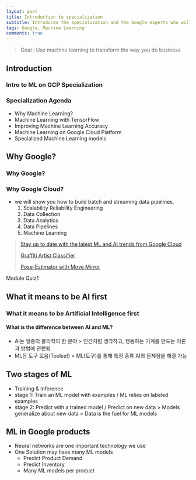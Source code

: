 ```yaml
---
layout: post
title: Introduction to specialization
subtitle: Introduces the specialization and the Google experts who will be teaching it.
tags: Google, Machine Learning  
comments: true
---
```

> Goal : Use machine learning to transform the way you do business

## Introduction
### Intro to ML on GCP Specialization
### Specialization Agenda
- Why Machine Learning?
- Machine Learning with TensorFlow
- Improving Machine Learning Accuracy
- Machine Learning on Google Cloud Platform
- Specialized Machine Learning models

## Why Google?
### Why Google?

### Why Google Cloud?
- we will show you how to build batch and streaming data pipelines. 
    1) Scalability Reliability Engineering
    2) Data Collection
    3) Data Analytics
    4) Data Pipelines
    5) Machine Learning
    
> [Stay up to date with the latest ML and AI trends from Google Cloud](https://cloud.google.com/blog/products/ai-machine-learning)
>
> [Graffiti Artist Classifier](https://cloud.google.com/blog/products/ai-machine-learning/who-street-artist-building-graffiti-artist-classifier-using-automl)
>
> [Pose-Estimator with Move Mirror](https://www.blog.google/technology/ai/move-mirror-you-move-and-80000-images-move-you/)

Module Quiz1

## What it means to be AI first

### What it means to be Artificial Intelligence first

#### What is the difference between AI and ML?
- AI는 일종의 물리학의 한 분야 > 인간처럼 생각하고, 행동하는 기계를 만드는 이론과 방법에 관련됨
- ML은 도구 모음(Toolset) > ML(도구)를 통해 특정 종류 AI의 문제점을 해결 가능

## Two stages of ML
- Training & Inference
- stage 1: Train an ML model with examples / ML relies on labeled examples
- stage 2: Predict with a trained model / Predict on new data > Models generalize about new data > Data is the fuel for ML models

## ML in Google products
- Neural networks are one important technology we use
- One Solution may have many ML models
    - Predict Product Demand
    - Predict Inventory
    - Many ML models per product
    